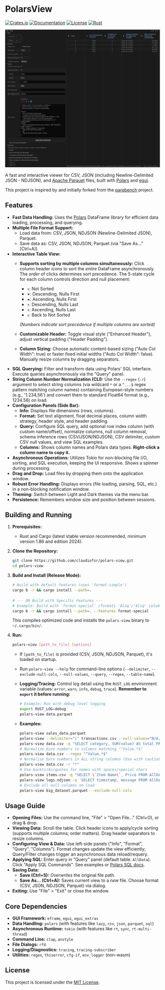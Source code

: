 # PolarsView

[![Crates.io](https://img.shields.io/crates/v/polars-view)](https://crates.io/crates/polars-view)
[![Documentation](https://docs.rs/polars-view/badge.svg)](https://docs.rs/polars-view)
[![License](https://img.shields.io/badge/License-MIT-yellow.svg)](LICENSE)
[![Rust](https://img.shields.io/badge/Rust-1.85+-orange.svg)](https://www.rust-lang.org)

![Polars View](polars-view.png)

A fast and interactive viewer for CSV, JSON (including Newline-Delimited JSON - NDJSON), and [Apache Parquet](https://parquet.apache.org) files, built with [Polars](https://www.pola.rs/) and [egui](https://github.com/emilk/egui).

This project is inspired by and initially forked from the [parqbench](https://github.com/Kxnr/parqbench) project.

## Features

*   **Fast Data Handling:** Uses the [Polars](https://www.pola.rs/) DataFrame library for efficient data loading, processing, and querying.
*   **Multiple File Format Support:**
    *   Load data from: CSV, JSON, NDJSON (Newline-Delimited JSON), Parquet.
    *   Save data as: CSV, JSON, NDJSON, Parquet (via "Save As..." [Ctrl+A]).
*   **Interactive Table View:**
    *   **Supports sorting by multiple columns simultaneously:** Click column header *icons* to sort the *entire* DataFrame asynchronously. The *order* of clicks determines sort precedence. The 5-state cycle for each column controls direction and null placement:
        - `↕`:  Not Sorted
        - `⏷`:  Descending, Nulls First
        - `⏶`:  Ascending, Nulls First
        - `⬇`:  Descending, Nulls Last
        - `⬆`:  Ascending, Nulls Last
        - `↕`:  Back to Not Sorted
        
        *(Numbers indicate sort precedence if multiple columns are sorted)*
    *   **Customizable Header:** Toggle visual style ("Enhanced Header"), adjust vertical padding ("Header Padding").
    *   **Column Sizing:** Choose automatic content-based sizing ("Auto Col Width": true) or faster fixed initial widths ("Auto Col Width": false). Manually resize columns by dragging separators.
*   **SQL Querying:** Filter and transform data using Polars' SQL interface. Execute queries asynchronously via the "Query" panel.
*   **String Column Number Normalization (CLI):** Use the `--regex` (`-r`) argument to select string columns (via wildcard `*` or a `^...$` regex pattern matching column names) containing European-style numbers (e.g., '1.234,56') and convert them to standard Float64 format (e.g., 1234.56) on load.
*   **Configuration Panels (Side Bar):**
    *   **Info:** Displays file dimensions (rows, columns).
    *   **Format:** Set text alignment, float decimal places, column width strategy, header style, and header padding.
    *   **Query:** Configure SQL query, add optional row index column (with custom name/offset), normalize columns, null column removal, schema inference rows (CSV/JSON/NDJSON), CSV delimiter, custom CSV null values, and view SQL examples.
    *   **Columns:** Shows column names and Polars data types. **Right-click a column name to copy it.**
*   **Asynchronous Operations:** Utilizes Tokio for non-blocking file I/O, sorting, and SQL execution, keeping the UI responsive. Shows a spinner during processing.
*   **Drag and Drop:** Load files by dropping them onto the application window.
*   **Robust Error Handling:** Displays errors (file loading, parsing, SQL, etc.) in a non-blocking notification window.
*   **Theming:** Switch between Light and Dark themes via the menu bar.
*   **Persistence:** Remembers window size and position between sessions.

## Building and Running

1.  **Prerequisites:**
    *   Rust and Cargo (latest stable version recommended, minimum version 1.86 and edition 2024).

2.  **Clone the Repository:**

    ```bash
    git clone https://github.com/claudiofsr/polars-view.git
    cd polars-view
    ```

3.  **Build and Install (Release Mode):**

    ```bash
    # Build with default features (uses 'format-simple')
    cargo b -r && cargo install --path=.

    # --- OR Build with Specific Features ---
    # Example: Build with 'format-special' (formats 'Alíq'/'Aliq' columns differently)
    cargo b -r && cargo install --path=. --features format-special
    ```
    This compiles optimized code and installs the `polars-view` binary to `~/.cargo/bin/`.

4.  **Run:**

    ```bash
    polars-view [path_to_file] [options]
    ```

    *   If `[path_to_file]` is provided (CSV, JSON, NDJSON, Parquet), it's loaded on startup.
    *   Run `polars-view --help` for command-line options (`--delimiter`, `--exclude-null-cols`, `--null-values`, `--query`, `--regex`, `--table-name`).
    *   **Logging/Tracing:** Control log detail using the `RUST_LOG` environment variable (values: `error`, `warn`, `info`, `debug`, `trace`). **Remember to `export` it before running:**
        ```bash
        # Example: Run with debug level logging
        export RUST_LOG=debug
        polars-view data.parquet
        ```

    *   **Examples:**
        ```bash
        polars-view sales_data.parquet
        polars-view --delimiter="|" transactions.csv --null-values="N/A,-"
        polars-view data.csv -q "SELECT category, SUM(value) AS total FROM AllData GROUP BY category"
        # Normalize Euro numbers in columns matching "^Value.*$"
        polars-view data.csv --regex "^Value.*$"
        # Normalize Euro numbers in ALL string columns (Use with caution!)
        polars-view data.csv -r "*"
        # Use backticks/quotes for names with spaces/special chars
        polars-view items.csv -q "SELECT \`Item Name\`, Price FROM AllData WHERE Price > 100.0"
        polars-view logs.ndjson -q 'SELECT timestamp, message FROM AllData WHERE level = "ERROR"'
        # Exclude all null columns on load
        polars-view big_dataset.parquet --exclude-null-cols
        ```

## Usage Guide

*   **Opening Files:** Use the command line, "File" > "Open File..." (Ctrl+O), or drag & drop.
*   **Viewing Data:** Scroll the table. Click header icons to apply/cycle sorting (supports multiple columns; order matters). Drag header separators to resize columns.
*   **Configuring View & Data:** Use left-side panels ("Info", "Format", "Query", "Columns"). Format changes update the view efficiently; Query/Filter changes trigger an asynchronous data reload/requery.
*   **Applying SQL:** Enter query in "Query" panel (default table: `AllData`). Click "Apply SQL Commands". See examples or [Polars SQL docs](https://docs.pola.rs/api/python/stable/reference/sql/index.html).
*   **Saving Data:**
    *   **Save (Ctrl+S):** *Overwrites* the original file path.
    *   **Save As... (Ctrl+A):** Saves current view to a *new* file. Choose format (CSV, JSON, NDJSON, Parquet) via dialog.
*   **Exiting:** Use "File" > "Exit" or close the window.

## Core Dependencies

*   **GUI Framework:** `eframe`, `egui`, `egui_extras`
*   **Data Handling:** `polars` (with features like `lazy`, `csv`, `json`, `parquet`, `sql`)
*   **Asynchronous Runtime:** `tokio` (with features like `rt`, `sync`, `rt-multi-thread`)
*   **Command Line:** `clap`, `anstyle`
*   **File Dialogs:** `rfd`
*   **Logging/Diagnostics:** `tracing`, `tracing-subscriber`
*   **Utilities:** `regex`, `thiserror`, `cfg-if`, `env_logger` (non-wasm)

## License

This project is licensed under the [MIT License](LICENSE).
